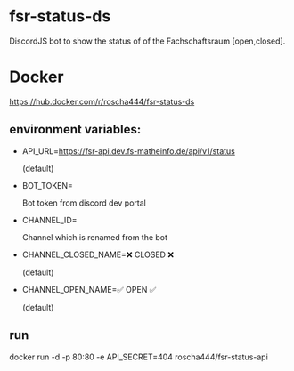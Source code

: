 # fsr-status-ds

DiscordJS bot to show the status of of the Fachschaftsraum [open,closed].

# Docker

https://hub.docker.com/r/roscha444/fsr-status-ds

## environment variables:

- API_URL=https://fsr-api.dev.fs-matheinfo.de/api/v1/status

  (default)

- BOT_TOKEN=
  
  Bot token from discord dev portal

- CHANNEL_ID=
  
  Channel which is renamed from the bot

- CHANNEL_CLOSED_NAME=❌ CLOSED ❌ 

  (default)

- CHANNEL_OPEN_NAME=✅ OPEN ✅ 

  (default)

## run

docker run -d -p 80:80 -e API_SECRET=404 roscha444/fsr-status-api
